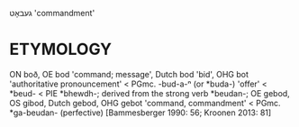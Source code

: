געבאָט
'commandment'

ETYMOLOGY
===========
ON boð, OE bod 'command; message', Dutch bod 'bid', OHG bot 'authoritative pronouncement' < PGmc. -bud-a-ⁿ (or *buda-) 'offer' < *beud- < PIE *bhewdh-; derived from the strong verb *beudan-; 
OE gebod, OS gibod, Dutch gebod, OHG gebot 'command, commandment' < PGmc. *ga-beudan- (perfective)
[Bammesberger 1990: 56; Kroonen 2013: 81]